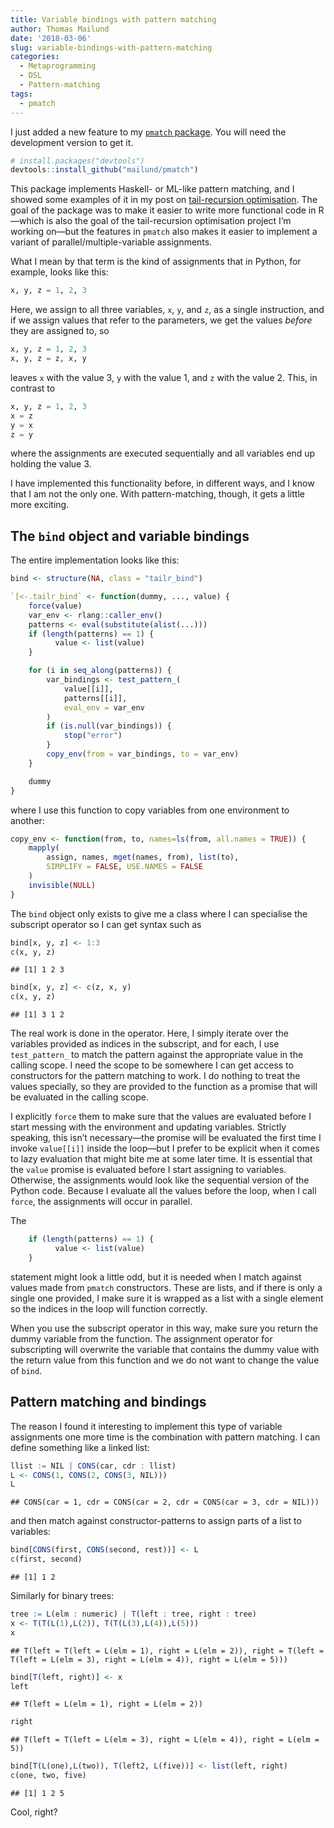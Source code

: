 ```yaml
---
title: Variable bindings with pattern matching
author: Thomas Mailund
date: '2018-03-06'
slug: variable-bindings-with-pattern-matching
categories:
  - Metaprogramming
  - DSL
  - Pattern-matching
tags:
  - pmatch
---
```


I just added a new feature to my [`pmatch` package](https://github.com/mailund/pmatch). You will need the development version to get it.

```r
# install.packages("devtools")
devtools::install_github("mailund/pmatch")
```



This package implements Haskell- or ML-like pattern matching, and I showed some examples of it in my post on [tail-recursion optimisation](https://mailund.github.io/r-programmer-blog/2018/03/02/tailr--tail-recursion-optimisation/). The goal of the package was to make it easier to write more functional code in R—which is also the goal of the tail-recursion optimisation project I’m working on—but the features in `pmatch` also makes it easier to implement a variant of parallel/multiple-variable assignments.

What I mean by that term is the kind of assignments that in Python, for example, looks like this:

```python
x, y, z = 1, 2, 3
```

Here, we assign to all three variables, `x`, `y`, and `z`, as a single instruction, and if we assign values that refer to the parameters, we get the values *before* they are assigned to, so

```python
x, y, z = 1, 2, 3
x, y, z = z, x, y
```

leaves `x` with the value 3, `y` with the value 1, and `z` with the value 2. This, in contrast to

```python
x, y, z = 1, 2, 3
x = z
y = x
z = y
```

where the assignments are executed sequentially and all variables end up holding the value 3.

I have implemented this functionality before, in different ways, and I know that I am not the only one. With pattern-matching, though, it gets a little more exciting.

## The `bind` object and variable bindings

The entire implementation looks like this:


```r
bind <- structure(NA, class = "tailr_bind")

`[<-.tailr_bind` <- function(dummy, ..., value) {
    force(value)
    var_env <- rlang::caller_env()
    patterns <- eval(substitute(alist(...)))
    if (length(patterns) == 1) {
          value <- list(value)
    }

    for (i in seq_along(patterns)) {
        var_bindings <- test_pattern_(
            value[[i]],
            patterns[[i]], 
            eval_env = var_env
        )
        if (is.null(var_bindings)) {
            stop("error")
        }
        copy_env(from = var_bindings, to = var_env)
    }

    dummy
}
```

where I use this function to copy variables from one environment to another:


```r
copy_env <- function(from, to, names=ls(from, all.names = TRUE)) {
    mapply(
        assign, names, mget(names, from), list(to),
        SIMPLIFY = FALSE, USE.NAMES = FALSE
    )
    invisible(NULL)
}
```

The `bind` object only exists to give me a class where I can specialise the subscript operator so I can get syntax such as


```r
bind[x, y, z] <- 1:3
c(x, y, z)
```

```
## [1] 1 2 3
```

```r
bind[x, y, z] <- c(z, x, y)
c(x, y, z)
```

```
## [1] 3 1 2
```

The real work is done in the operator. Here, I simply iterate over the variables provided as indices in the subscript, and for each, I use `test_pattern_` to match the pattern against the appropriate value in the calling scope. I need the scope to be somewhere I can get access to constructors for the pattern matching to work. I do nothing to treat the values specially, so they are provided to the function as a promise that will be evaluated in the calling scope.

I explicitly `force` them to make sure that the values are evaluated before I start messing with the environment and updating variables. Strictly speaking,  this isn’t necessary—the promise will be evaluated the first time I invoke `value[[i]]` inside the loop—but I prefer to be explicit when it comes to lazy evaluation that might bite me at some later time. It is essential that the `value` promise is evaluated before I start assigning to variables. Otherwise, the assignments would look like the sequential version of the Python code. Because I evaluate all the values before the loop, when I call `force`, the assignments will occur in parallel.

The

```r
    if (length(patterns) == 1) {
          value <- list(value)
    }
```

statement might look a little odd, but it is needed when I match against values made from `pmatch` constructors. These are lists, and if there is only a single one provided, I make sure it is wrapped as a list with a single element so the indices in the loop will function correctly.

When you use the subscript operator in this way, make sure you return the dummy variable from the function. The assignment operator for subscripting will overwrite the variable that contains the dummy value with the return value from this function and we do not want to change the value of `bind`.

## Pattern matching and bindings

The reason I found it interesting to implement this type of variable assignments one more time is the combination with pattern matching. I can define something like a linked list:


```r
llist := NIL | CONS(car, cdr : llist)
L <- CONS(1, CONS(2, CONS(3, NIL)))
L
```

```
## CONS(car = 1, cdr = CONS(car = 2, cdr = CONS(car = 3, cdr = NIL)))
```

and then match against constructor-patterns to assign parts of a list to variables:


```r
bind[CONS(first, CONS(second, rest))] <- L
c(first, second)
```

```
## [1] 1 2
```

Similarly for binary trees:


```r
tree := L(elm : numeric) | T(left : tree, right : tree)
x <- T(T(L(1),L(2)), T(T(L(3),L(4)),L(5)))
x
```

```
## T(left = T(left = L(elm = 1), right = L(elm = 2)), right = T(left = T(left = L(elm = 3), right = L(elm = 4)), right = L(elm = 5)))
```


```r
bind[T(left, right)] <- x
left
```

```
## T(left = L(elm = 1), right = L(elm = 2))
```

```r
right
```

```
## T(left = T(left = L(elm = 3), right = L(elm = 4)), right = L(elm = 5))
```

```r
bind[T(L(one),L(two)), T(left2, L(five))] <- list(left, right)
c(one, two, five)
```

```
## [1] 1 2 5
```

Cool, right?
